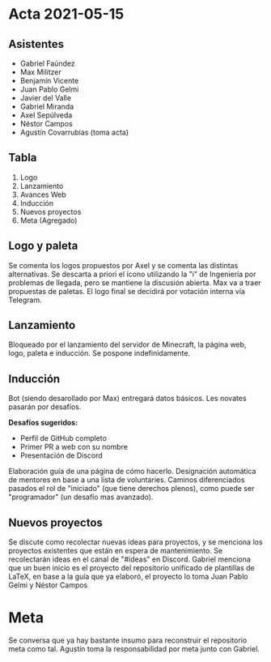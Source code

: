 # Acta 2021-05-15
## Asistentes
- Gabriel Faúndez
- Max Militzer
- Benjamín Vicente
- Juan Pablo Gelmi
- Javier del Valle
- Gabriel Miranda
- Axel Sepúlveda
- Néstor Campos
- Agustín Covarrubias (toma acta)

## Tabla
1. Logo
2. Lanzamiento
3. Avances Web
4. Inducción
5. Nuevos proyectos
6. Meta (Agregado)

## Logo y paleta
Se comenta los logos propuestos por Axel y se comenta las distintas alternativas. Se descarta a priori el ícono utilizando la "i" de Ingeniería por problemas de llegada, pero se mantiene la discusión abierta.
Max va a traer propuestas de paletas. El logo final se decidirá por votación interna vía Telegram.

## Lanzamiento
Bloqueado por el lanzamiento del servidor de Minecraft, la página web, logo, paleta e inducción. Se pospone indefinidamente.

## Inducción
Bot (siendo desarollado por Max) entregará datos básicos. Les novates pasarán por desafíos.

**Desafíos sugeridos:**
- Perfil de GitHub completo
- Primer PR a web con su nombre
- Presentación de Discord

Elaboración guía de una página de cómo hacerlo. Designación automática de mentores en base a una lista de voluntaries. Caminos diferenciados pasados el rol de "iniciado" (que tiene derechos plenos), como puede ser "programador" (un desafío mas avanzado).

## Nuevos proyectos
Se discute como recolectar nuevas ideas para proyectos, y se menciona los proyectos existentes que están en espera de mantenimiento. Se recolectarán ideas en el canal de "#ideas" en Discord.
Gabriel menciona que un buen inicio es el proyecto del repositorio unificado de plantillas de LaTeX, en base a la guía que ya elaboró, el proyecto lo toma Juan Pablo Gelmi y Néstor Campos

# Meta
Se conversa que ya hay bastante insumo para reconstruir el repositorio meta como tal. Agustín toma la responsabilidad por meta junto con Gabriel.
